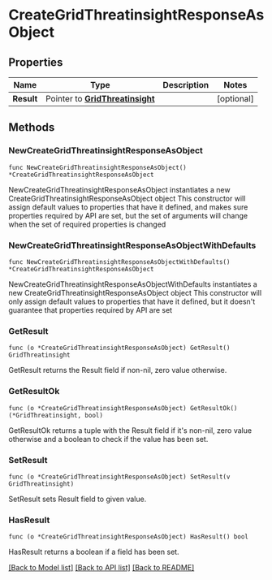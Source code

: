 # CreateGridThreatinsightResponseAsObject

## Properties

Name | Type | Description | Notes
------------ | ------------- | ------------- | -------------
**Result** | Pointer to [**GridThreatinsight**](GridThreatinsight.md) |  | [optional] 

## Methods

### NewCreateGridThreatinsightResponseAsObject

`func NewCreateGridThreatinsightResponseAsObject() *CreateGridThreatinsightResponseAsObject`

NewCreateGridThreatinsightResponseAsObject instantiates a new CreateGridThreatinsightResponseAsObject object
This constructor will assign default values to properties that have it defined,
and makes sure properties required by API are set, but the set of arguments
will change when the set of required properties is changed

### NewCreateGridThreatinsightResponseAsObjectWithDefaults

`func NewCreateGridThreatinsightResponseAsObjectWithDefaults() *CreateGridThreatinsightResponseAsObject`

NewCreateGridThreatinsightResponseAsObjectWithDefaults instantiates a new CreateGridThreatinsightResponseAsObject object
This constructor will only assign default values to properties that have it defined,
but it doesn't guarantee that properties required by API are set

### GetResult

`func (o *CreateGridThreatinsightResponseAsObject) GetResult() GridThreatinsight`

GetResult returns the Result field if non-nil, zero value otherwise.

### GetResultOk

`func (o *CreateGridThreatinsightResponseAsObject) GetResultOk() (*GridThreatinsight, bool)`

GetResultOk returns a tuple with the Result field if it's non-nil, zero value otherwise
and a boolean to check if the value has been set.

### SetResult

`func (o *CreateGridThreatinsightResponseAsObject) SetResult(v GridThreatinsight)`

SetResult sets Result field to given value.

### HasResult

`func (o *CreateGridThreatinsightResponseAsObject) HasResult() bool`

HasResult returns a boolean if a field has been set.


[[Back to Model list]](../README.md#documentation-for-models) [[Back to API list]](../README.md#documentation-for-api-endpoints) [[Back to README]](../README.md)


